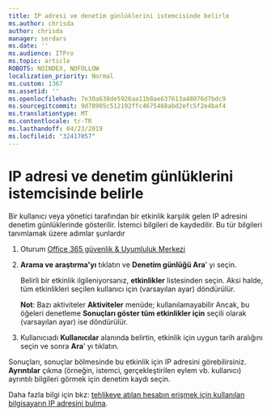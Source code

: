 ```yaml
---
title: IP adresi ve denetim günlüklerini istemcisinde belirle
ms.author: chrisda
author: chrisda
manager: serdars
ms.date: ''
ms.audience: ITPro
ms.topic: article
ROBOTS: NOINDEX, NOFOLLOW
localization_priority: Normal
ms.custom: 1367
ms.assetid: ''
ms.openlocfilehash: 7e30a638de5926aa11b8ae637613a48076d7bdc9
ms.sourcegitcommit: 9d78905c512192ffc4675468abd2efc5f2e4baf4
ms.translationtype: MT
ms.contentlocale: tr-TR
ms.lasthandoff: 04/23/2019
ms.locfileid: "32417057"
---
```

# <a name="identify-ip-address-and-client-in-audit-logs"></a>IP adresi ve denetim günlüklerini istemcisinde belirle

Bir kullanıcı veya yönetici tarafından bir etkinlik karşılık gelen IP adresini denetim günlüklerinde gösterilir. İstemci bilgileri de kaydedilir. Bu tür bilgileri tanımlamak üzere adımlar şunlardır

1. Oturum [Office 365 güvenlik & Uyumluluk Merkezi](https://protection.office.com/)

2. **Arama ve araştırma'yı** tıklatın ve **Denetim günlüğü Ara**' yı seçin.

   Belirli bir etkinlik ilgileniyorsanız, **etkinlikler** listesinden seçin. Aksi halde, tüm etkinlikleri seçilen kullanıcı için (varsayılan ayar) döndürülür.

   **Not**: Bazı aktiviteler **Aktiviteler** menüde; kullanılamayabilir Ancak, bu öğeleri denetleme **Sonuçları göster tüm etkinlikler için** seçili olarak (varsayılan ayar) ise döndürülür.

3. Kullanıcıadı **Kullanıcılar** alanında belirtin, etkinlik için uygun tarih aralığını seçin ve sonra **Ara**' yı tıklatın.

Sonuçları, sonuçlar bölmesinde bu etkinlik için IP adresini görebilirsiniz. **Ayrıntılar** çıkma (örneğin, istemci, gerçekleştirilen eylem vb. kullanıcı) ayrıntılı bilgileri görmek için denetim kaydı seçin.

Daha fazla bilgi için bkz: [tehlikeye atılan hesabın erişmek için kullanılan bilgisayarın IP adresini bulma](https://docs.microsoft.com/office365/securitycompliance/auditing-troubleshooting-scenarios#finding-the-ip-address-of-the-computer-used-to-access-a-compromised-account).
